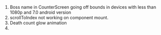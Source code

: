 1. Boss name in CounterScreen going off bounds in devices with less than 1080p and 7.0 android version
2. scrollToIndex not working on component mount.
3. Death count glow animation
4. 